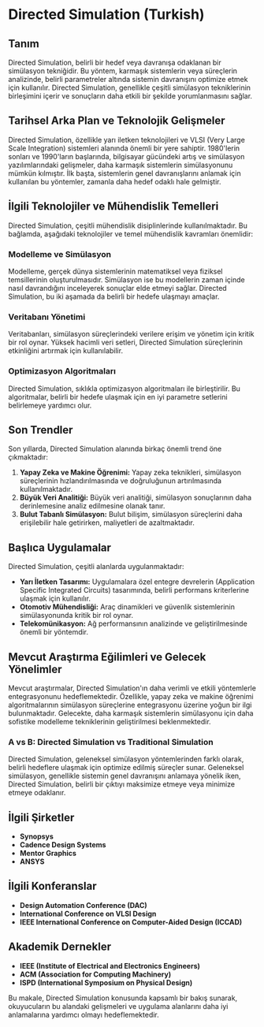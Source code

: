 # Directed Simulation (Turkish)

## Tanım

Directed Simulation, belirli bir hedef veya davranışa odaklanan bir simülasyon tekniğidir. Bu yöntem, karmaşık sistemlerin veya süreçlerin analizinde, belirli parametreler altında sistemin davranışını optimize etmek için kullanılır. Directed Simulation, genellikle çeşitli simülasyon tekniklerinin birleşimini içerir ve sonuçların daha etkili bir şekilde yorumlanmasını sağlar.

## Tarihsel Arka Plan ve Teknolojik Gelişmeler

Directed Simulation, özellikle yarı iletken teknolojileri ve VLSI (Very Large Scale Integration) sistemleri alanında önemli bir yere sahiptir. 1980'lerin sonları ve 1990'ların başlarında, bilgisayar gücündeki artış ve simülasyon yazılımlarındaki gelişmeler, daha karmaşık sistemlerin simülasyonunu mümkün kılmıştır. İlk başta, sistemlerin genel davranışlarını anlamak için kullanılan bu yöntemler, zamanla daha hedef odaklı hale gelmiştir.

## İlgili Teknolojiler ve Mühendislik Temelleri

Directed Simulation, çeşitli mühendislik disiplinlerinde kullanılmaktadır. Bu bağlamda, aşağıdaki teknolojiler ve temel mühendislik kavramları önemlidir:

### Modelleme ve Simülasyon

Modelleme, gerçek dünya sistemlerinin matematiksel veya fiziksel temsillerinin oluşturulmasıdır. Simülasyon ise bu modellerin zaman içinde nasıl davrandığını inceleyerek sonuçlar elde etmeyi sağlar. Directed Simulation, bu iki aşamada da belirli bir hedefe ulaşmayı amaçlar.

### Veritabanı Yönetimi

Veritabanları, simülasyon süreçlerindeki verilere erişim ve yönetim için kritik bir rol oynar. Yüksek hacimli veri setleri, Directed Simulation süreçlerinin etkinliğini artırmak için kullanılabilir.

### Optimizasyon Algoritmaları

Directed Simulation, sıklıkla optimizasyon algoritmaları ile birleştirilir. Bu algoritmalar, belirli bir hedefe ulaşmak için en iyi parametre setlerini belirlemeye yardımcı olur.

## Son Trendler

Son yıllarda, Directed Simulation alanında birkaç önemli trend öne çıkmaktadır:

1. **Yapay Zeka ve Makine Öğrenimi:** Yapay zeka teknikleri, simülasyon süreçlerinin hızlandırılmasında ve doğruluğunun artırılmasında kullanılmaktadır.
2. **Büyük Veri Analitiği:** Büyük veri analitiği, simülasyon sonuçlarının daha derinlemesine analiz edilmesine olanak tanır.
3. **Bulut Tabanlı Simülasyon:** Bulut bilişim, simülasyon süreçlerini daha erişilebilir hale getirirken, maliyetleri de azaltmaktadır.

## Başlıca Uygulamalar

Directed Simulation, çeşitli alanlarda uygulanmaktadır:

- **Yarı İletken Tasarımı:** Uygulamalara özel entegre devrelerin (Application Specific Integrated Circuits) tasarımında, belirli performans kriterlerine ulaşmak için kullanılır.
- **Otomotiv Mühendisliği:** Araç dinamikleri ve güvenlik sistemlerinin simülasyonunda kritik bir rol oynar.
- **Telekomünikasyon:** Ağ performansının analizinde ve geliştirilmesinde önemli bir yöntemdir.

## Mevcut Araştırma Eğilimleri ve Gelecek Yönelimler

Mevcut araştırmalar, Directed Simulation'ın daha verimli ve etkili yöntemlerle entegrasyonunu hedeflemektedir. Özellikle, yapay zeka ve makine öğrenimi algoritmalarının simülasyon süreçlerine entegrasyonu üzerine yoğun bir ilgi bulunmaktadır. Gelecekte, daha karmaşık sistemlerin simülasyonu için daha sofistike modelleme tekniklerinin geliştirilmesi beklenmektedir.

### A vs B: Directed Simulation vs Traditional Simulation

Directed Simulation, geleneksel simülasyon yöntemlerinden farklı olarak, belirli hedeflere ulaşmak için optimize edilmiş süreçler sunar. Geleneksel simülasyon, genellikle sistemin genel davranışını anlamaya yönelik iken, Directed Simulation, belirli bir çıktıyı maksimize etmeye veya minimize etmeye odaklanır.

## İlgili Şirketler

- **Synopsys**
- **Cadence Design Systems**
- **Mentor Graphics**
- **ANSYS**

## İlgili Konferanslar

- **Design Automation Conference (DAC)**
- **International Conference on VLSI Design**
- **IEEE International Conference on Computer-Aided Design (ICCAD)**

## Akademik Dernekler

- **IEEE (Institute of Electrical and Electronics Engineers)**
- **ACM (Association for Computing Machinery)**
- **ISPD (International Symposium on Physical Design)**

Bu makale, Directed Simulation konusunda kapsamlı bir bakış sunarak, okuyucuların bu alandaki gelişmeleri ve uygulama alanlarını daha iyi anlamalarına yardımcı olmayı hedeflemektedir.